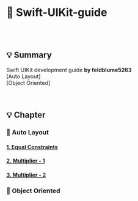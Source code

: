 # 🐣 Swift-UIKit-guide
<br></br>
## 💡 Summary
Swift UIKit development guide **by feldblume5263**</br>
[Auto Layout]</br>
[Object Oriented]</br>
<br></br>
## 💡 Chapter
### 🍎 Auto Layout
#### [1. Equal Constraints](https://hasensprung.tistory.com/99)
#### [2. Multiplier - 1](https://hasensprung.tistory.com/100)
#### [3. Multiplier - 2](https://hasensprung.tistory.com/101)
### 🍎 Object Oriented


